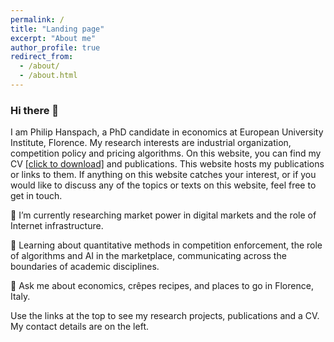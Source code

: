 ```yaml
---
permalink: /
title: "Landing page"
excerpt: "About me"
author_profile: true
redirect_from: 
  - /about/
  - /about.html
---
```


### Hi there 👋
I am Philip Hanspach, a PhD candidate in economics at European University Institute, Florence. My research interests are industrial organization, competition policy and pricing algorithms. On this website, you can find my CV <a href="https://github.com/philiphanspach/philiphanspach.github.io/tree/master/files/Academic_CV_ph.pdf" download> [click to download]</a> and publications. This website hosts my publications or links to them. If anything on this website catches your interest, or if you would like to discuss any of the topics or texts on this website, feel free to get in touch. 

🔭 I’m currently researching market power in digital markets and the role of Internet infrastructure.

🌱 Learning about quantitative methods in competition enforcement, the role of algorithms and AI in the marketplace, communicating across the boundaries of academic disciplines.

💬 Ask me about economics, crêpes recipes, and places to go in Florence, Italy.

Use the links at the top to see my research projects, publications and a CV. My contact details are on the left.
